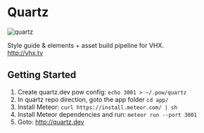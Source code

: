 # Quartz
![quartz](https://github.com/vhx/quartz/blob/master/app/public/bg.stage-banner.jpg)

Style guide &amp; elements + asset build pipeline for VHX.<br>
http://vhx.tv


## Getting Started

1. Create quartz.dev pow config: `echo 3001 > ~/.pow/quartz`
2. In quartz repo direction, goto the app folder `cd app/`
3. Install Meteor: `curl https://install.meteor.com/ | sh`
4. Install Meteor dependencies and run: `meteor run --port 3001`
5. Goto: http://quartz.dev
